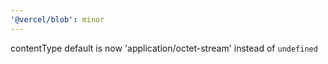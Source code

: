 ```yaml
---
'@vercel/blob': minor
---
```


contentType default is now 'application/octet-stream' instead of `undefined`
